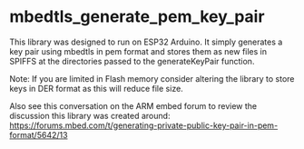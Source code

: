 # mbedtls_generate_pem_key_pair
This library was designed to run on ESP32 Arduino.  It simply generates a key pair using mbedtls in pem format and stores them as new files in SPIFFS at the directories passed to the generateKeyPair function.

Note: If you are limited in Flash memory consider altering the library to store keys in DER format as this will reduce file size.

Also see this conversation on the ARM embed forum to review the discussion this library was created around:
https://forums.mbed.com/t/generating-private-public-key-pair-in-pem-format/5642/13
